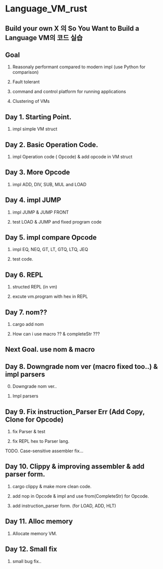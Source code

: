 # Language_VM_rust

## Build your own X 의 So You Want to Build a Language VM의 코드 실습

## Goal

1. Reasonaly performant compared to modern impl (use Python for comparison)

2. Fault tolerant

3. command and control platform for running applications

4. Clustering of VMs

## Day 1. Starting Point.

1. impl simple VM struct

## Day 2. Basic Operation Code.

1. impl Operation code ( Opcode) & add opcode in VM struct

## Day 3. More Opcode

1. impl ADD, DIV, SUB, MUL and LOAD

## Day 4. impl JUMP

1. impl JUMP & JUMP FRONT

2. test LOAD & JUMP and fixed program code

## Day 5. impl compare Opcode

1. impl EQ, NEQ, GT, LT, GTQ, LTQ, JEQ

2. test code.

## Day 6. REPL

1. structed REPL (in vm)

2. excute vm.program with hex in REPL

## Day 7. nom??

1. cargo add nom

2. How can i use macro ?? & completeStr ???

## Next Goal. use nom & macro

## Day 8. Downgrade nom ver (macro fixed too..) & impl parsers

0. Downgrade nom ver..

1. Impl parsers

## Day 9. Fix instruction_Parser Err (Add Copy, Clone for Opcode)

1. fix Parser & test

2. fix REPL hex to Parser lang.

TODO. Case-sensitive assembler fix...

## Day 10. Clippy & improving assembler & add parser form.

1. cargo clippy & make more clean code.

2. add nop in Opcode & impl and use from(CompleteStr) for Opcode.

3. add instruction_parser form. (for LOAD, ADD, HLT)

## Day 11. Alloc memory

1. Allocate memory VM.

## Day 12. Small fix

1. small bug fix..
